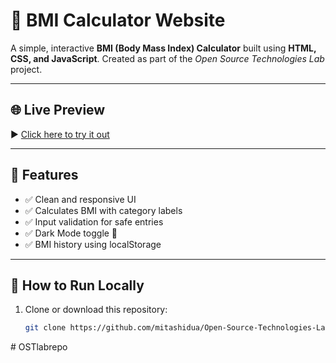# 💪 BMI Calculator Website

A simple, interactive **BMI (Body Mass Index) Calculator** built using **HTML, CSS, and JavaScript**. Created as part of the _Open Source Technologies Lab_ project.

---

## 🌐 Live Preview

▶️ [Click here to try it out](https://mitashidua.github.io/Open-Source-Technologies-Lab/)

---

## 📌 Features

- ✅ Clean and responsive UI
- ✅ Calculates BMI with category labels
- ✅ Input validation for safe entries
- ✅ Dark Mode toggle 🌙
- ✅ BMI history using localStorage

---

## 🧪 How to Run Locally

1. Clone or download this repository:
   ```bash
   git clone https://github.com/mitashidua/Open-Source-Technologies-Lab.git
#   O S T l a b r e p o  
 